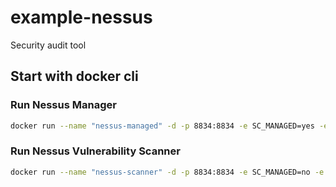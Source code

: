 # example-nessus

Security audit tool

## Start with docker cli

### Run Nessus Manager

```bash
docker run --name "nessus-managed" -d -p 8834:8834 -e SC_MANAGED=yes -e USERNAME=admin -e PASSWORD=admin -e PROXY-HOST=cloud.tenable.com -e PROXY-PORT=443 -e AUTO_UPDATE=all tenable/nessus:latest-ubuntu 
```

### Run Nessus Vulnerability Scanner

```bash
docker run --name "nessus-scanner" -d -p 8834:8834 -e SC_MANAGED=no -e USERNAME=admin -e PASSWORD=admin -e PROXY-HOST=cloud.tenable.com -e PROXY-PORT=443 -e AUTO_UPDATE=all tenable/nessus:latest-ubuntu
```
